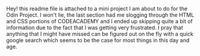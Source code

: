 Hey! this readme file is attached to a mini project I am about to do for the Odin Project. I won't lie, the last section had me slogging through the HTML and CSS portions of CODEACADEMY and I ended up skipping quite a bit of information due to the fact that I was getting very frustrated. I pray that anything that I might have missed can be figured out on the fly with a quick google search which seems to be the case for most things in this day and age. 